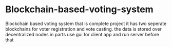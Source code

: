 # Blockchain-based-voting-system
Blockchain based voting system that is complete project it has two seperate blockchains for voter registration and vote casting. the data is stored over decentralized nodes in parts
use gui for  client app
and run server before that
